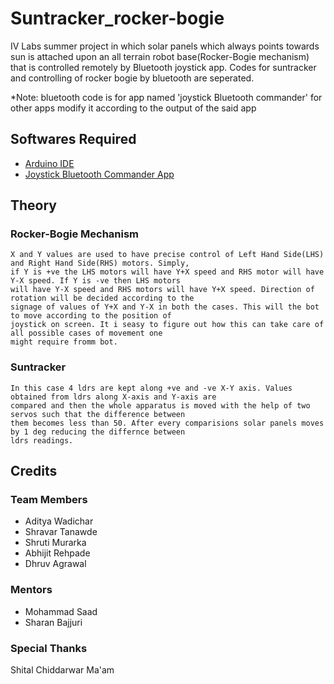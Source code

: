 # Suntracker_rocker-bogie
IV Labs summer project in which solar panels which always points towards sun is attached upon an all terrain robot base(Rocker-Bogie mechanism) that is controlled remotely by Bluetooth joystick app.
Codes for suntracker and controlling of rocker bogie by bluetooth are seperated.


*Note: bluetooth code is for app named 'joystick Bluetooth commander' for other apps modify it according to the output of the said app

## Softwares Required
  * [Arduino IDE](https://www.arduino.cc/en/Main/Software)
  * [Joystick Bluetooth Commander App](https://play.google.com/store/apps/details?id=org.projectproto.btjoystick&hl=en)
  
## Theory

  ### Rocker-Bogie Mechanism
    X and Y values are used to have precise control of Left Hand Side(LHS) and Right Hand Side(RHS) motors. Simply,
    if Y is +ve the LHS motors will have Y+X speed and RHS motor will have Y-X speed. If Y is -ve then LHS motors 
    will have Y-X speed and RHS motors will have Y+X speed. Direction of rotation will be decided according to the
    signage of values of Y+X and Y-X in both the cases. This will the bot to move according to the position of 
    joystick on screen. It i seasy to figure out how this can take care of all possible cases of movement one 
    might require fromm bot.
    
  ### Suntracker
    In this case 4 ldrs are kept along +ve and -ve X-Y axis. Values obtained from ldrs along X-axis and Y-axis are
    compared and then the whole apparatus is moved with the help of two servos such that the difference between 
    them becomes less than 50. After every comparisions solar panels moves by 1 deg reducing the differnce between 
    ldrs readings.
    
## Credits
  ### Team Members
  * Aditya Wadichar
  * Shravar Tanawde
  * Shruti Murarka
  * Abhijit Rehpade
  * Dhruv Agrawal
  ### Mentors
  * Mohammad Saad
  * Sharan Bajjuri
  ### Special Thanks
  Shital Chiddarwar Ma'am
